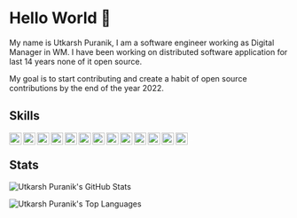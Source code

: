 # Hello World 👋

My name is Utkarsh Puranik, I am a software engineer working as Digital Manager in WM. I have been working on distributed software application for last 14 years none of it open source.

My goal is to start contributing and create a habit of open source contributions by the end of the year 2022.

## Skills

<p><img align="left" alt="C#" width="22px" src="https://cdn.jsdelivr.net/npm/simple-icons@latest/icons/csharp.svg" />
<img align="left" alt="SQL" width="22px" src="https://cdn.jsdelivr.net/npm/simple-icons@latest/icons/microsoftsqlserver.svg" />
<img align="left" alt="JavaScript" width="22px" src="https://cdn.jsdelivr.net/npm/simple-icons@latest/icons/javascript.svg" />
<img align="left" alt=".NET" width="22px" src="https://cdn.jsdelivr.net/npm/simple-icons@latest/icons/dot-net.svg" />
<img align="left" alt="Serverless" width="22px" src="https://cdn.jsdelivr.net/npm/simple-icons@latest/icons/serverless.svg" />
<img align="left" alt="Containers" width="22px" src="https://cdn.jsdelivr.net/npm/simple-icons@latest/icons/docker.svg" />
<img align="left" alt="Kubernetes" width="22px" src="https://cdn.jsdelivr.net/npm/simple-icons@latest/icons/kubernetes.svg" />
<img align="left" alt="Azure" width="22px" src="https://cdn.jsdelivr.net/npm/simple-icons@latest/icons/microsoftazure.svg" />
<img align="left" alt="AWS" width="22px" src="https://cdn.jsdelivr.net/npm/simple-icons@latest/icons/amazonaws.svg" />
<img align="left" alt="Octopus" width="22px" src="https://cdn.jsdelivr.net/npm/simple-icons@latest/icons/octopusdeploy.svg" />
<img align="left" alt="Python" width="22px" src="https://cdn.jsdelivr.net/npm/simple-icons@latest/icons/python.svg" />
<img align="left" alt="React" width="22px" src="https://cdn.jsdelivr.net/npm/simple-icons@latest/icons/react.svg" />
<img align="left" alt="React" width="22px" src="https://cdn.jsdelivr.net/npm/simple-icons@latest/icons/powershell.svg" />
<span style="color:white;">_</span>
</p>

## Stats

<p><img align="center" src="https://github-readme-stats.vercel.app/api?username=utkarshPuranik&show_icons=true&theme=default" alt="Utkarsh Puranik's GitHub Stats" /></p>
<p><img align="center" src="https://github-readme-stats.vercel.app/api/top-langs/?username=utkarshPuranik&theme=default&layout=compact" alt="Utkarsh Puranik's Top Languages" /></p>
<!--
**utkarshPuranik/utkarshPuranik** is a ✨ _special_ ✨ repository because its `README.md` (this file) appears on your GitHub profile.

Here are some ideas to get you started:

- 🔭 I’m currently working on ...
- 🌱 I’m currently learning ...
- 👯 I’m looking to collaborate on ...
- 🤔 I’m looking for help with ...
- 💬 Ask me about ...
- 📫 How to reach me: ...
- 😄 Pronouns: ...
- ⚡ Fun fact: ...
-->
